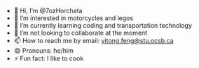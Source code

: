 - 👋 Hi, I’m @7ozHorchata
- 👀 I’m interested in motorcycles and legos
- 🌱 I’m currently learning coding and transportation technology
- 💞️ I’m not looking to collaborate at the moment
- 📫 How to reach me by email: yitong.feng@stu.ocsb.ca
- 😄 Pronouns: he/him
- ⚡ Fun fact: I like to cook

<!---
7ozHorchata/7ozHorchata is a ✨ special ✨ repository because its `README.md` (this file) appears on your GitHub profile.
You can click the Preview link to take a look at your changes.
--->
